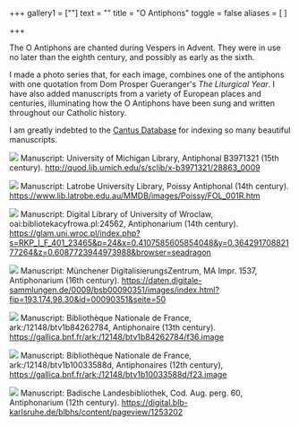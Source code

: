 +++
gallery1 = [""]
text = ""
title = "O Antiphons"
toggle = false
aliases = [
]

+++

The O Antiphons are chanted during Vespers in Advent. They were in use no later than the eighth century, and possibly as early as the sixth. 

I made a photo series that, for each image, combines one of the antiphons with one quotation from Dom Prosper Gueranger's _The Liturgical Year_. I have also added manuscripts from a variety of European places and centuries, illuminating how the O Antiphons have been sung and written throughout our Catholic history.

I am greatly indebted to the [Cantus Database](http://cantus.uwaterloo.ca/) for indexing so many beautiful manuscripts. 

![](/uploads/o-antiphons/oantiphon1.png)
Manuscript: University of Michigan Library, Antiphonal B3971321 (15th century). http://quod.lib.umich.edu/s/sclib/x-b3971321/28863_0009

![](/uploads/o-antiphons/oantiphon2.png)
Manuscript: Latrobe University Library, Poissy Antiphonal (14th century). https://www.lib.latrobe.edu.au/MMDB/images/Poissy/FOL_001R.htm

![](/uploads/o-antiphons/oantiphon3.png)
Manuscript: Digital Library of University of Wroclaw, oai:bibliotekacyfrowa.pl:24562, Antiphonarium (14th century). https://glam.uni.wroc.pl/index.php?s=RKP_I_F_401_23465&p=24&x=0.4107585605854048&y=0.36429170882177264&z=0.6087723944973988&browser=seadragon

![](/uploads/o-antiphons/oantiphon4.png)
Manuscript: Münchener DigitalisierungsZentrum, MA Impr. 1537, Antiphonarium (16th century). https://daten.digitale-sammlungen.de/0009/bsb00090351/images/index.html?fip=193.174.98.30&id=00090351&seite=50

![](/uploads/o-antiphons/oantiphon5.png)
Manuscript: Bibliothèque Nationale de France, ark:/12148/btv1b84262784, Antiphonaire (13th century). https://gallica.bnf.fr/ark:/12148/btv1b84262784/f36.image

![](/uploads/o-antiphons/oantiphon6.png)
Manuscript: Bibliothèque Nationale de France, ark:/12148/btv1b10033588d, Antiphonaires (12th century), https://gallica.bnf.fr/ark:/12148/btv1b10033588d/f23.image

![](/uploads/o-antiphons/oantiphon7.png)
Manuscript: Badische Landesbibliothek, Cod. Aug. perg. 60, Antiphonarium (12th century). https://digital.blb-karlsruhe.de/blbhs/content/pageview/1253202

